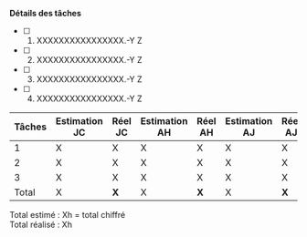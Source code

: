 **Détails des tâches**
- [ ] 1. XXXXXXXXXXXXXXXX.-Y Z
- [ ] 2. XXXXXXXXXXXXXXXX.-Y Z
- [ ] 3. XXXXXXXXXXXXXXXX.-Y Z
- [ ] 4. XXXXXXXXXXXXXXXX.-Y Z

| Tâches | Estimation JC | Réel JC | Estimation AH | Réel AH | Estimation AJ | Réel AJ | Estimation MD | Réel MD |
| ------ | ------        | ------  |------         | ------  |------         | ------  | ------        | ------  |
| 1      | X             | X       | X             | X       | X             | X       | X             | X       |
| 2      | X             | X       | X             | X       | X             | X       | X             | X       |
| 3      | X             | X       | X             | X       | X             | X       | X             | X       |
| Total  | X             | **X**   | X             | **X**   | X             | **X**   | X             | X       |

Total estimé : Xh = total chiffré
<BR/>
Total réalisé : Xh
